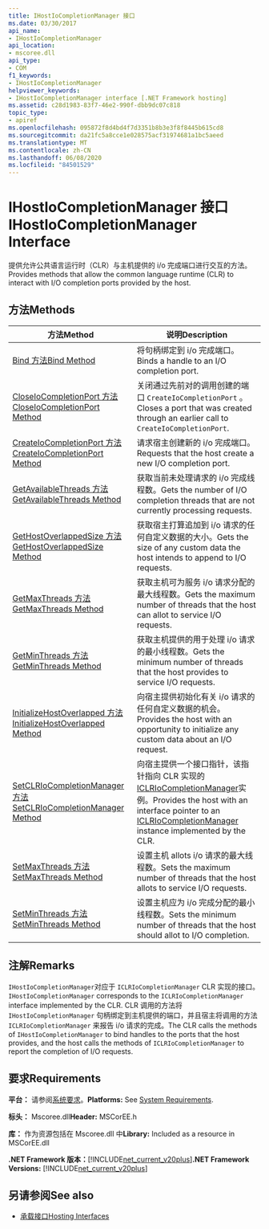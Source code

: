 ```yaml
---
title: IHostIoCompletionManager 接口
ms.date: 03/30/2017
api_name:
- IHostIoCompletionManager
api_location:
- mscoree.dll
api_type:
- COM
f1_keywords:
- IHostIoCompletionManager
helpviewer_keywords:
- IHostIoCompletionManager interface [.NET Framework hosting]
ms.assetid: c28d1983-83f7-46e2-990f-dbb9dc07c818
topic_type:
- apiref
ms.openlocfilehash: 095872f8d4bd4f7d3351b8b3e3f8f8445b615cd8
ms.sourcegitcommit: da21fc5a8cce1e028575acf31974681a1bc5aeed
ms.translationtype: MT
ms.contentlocale: zh-CN
ms.lasthandoff: 06/08/2020
ms.locfileid: "84501529"
---
```

# <a name="ihostiocompletionmanager-interface"></a><span data-ttu-id="c7b59-102">IHostIoCompletionManager 接口</span><span class="sxs-lookup"><span data-stu-id="c7b59-102">IHostIoCompletionManager Interface</span></span>
<span data-ttu-id="c7b59-103">提供允许公共语言运行时（CLR）与主机提供的 i/o 完成端口进行交互的方法。</span><span class="sxs-lookup"><span data-stu-id="c7b59-103">Provides methods that allow the common language runtime (CLR) to interact with I/O completion ports provided by the host.</span></span>  
  
## <a name="methods"></a><span data-ttu-id="c7b59-104">方法</span><span class="sxs-lookup"><span data-stu-id="c7b59-104">Methods</span></span>  
  
|<span data-ttu-id="c7b59-105">方法</span><span class="sxs-lookup"><span data-stu-id="c7b59-105">Method</span></span>|<span data-ttu-id="c7b59-106">说明</span><span class="sxs-lookup"><span data-stu-id="c7b59-106">Description</span></span>|  
|------------|-----------------|  
|[<span data-ttu-id="c7b59-107">Bind 方法</span><span class="sxs-lookup"><span data-stu-id="c7b59-107">Bind Method</span></span>](ihostiocompletionmanager-bind-method.md)|<span data-ttu-id="c7b59-108">将句柄绑定到 i/o 完成端口。</span><span class="sxs-lookup"><span data-stu-id="c7b59-108">Binds a handle to an I/O completion port.</span></span>|  
|[<span data-ttu-id="c7b59-109">CloseIoCompletionPort 方法</span><span class="sxs-lookup"><span data-stu-id="c7b59-109">CloseIoCompletionPort Method</span></span>](ihostiocompletionmanager-closeiocompletionport-method.md)|<span data-ttu-id="c7b59-110">关闭通过先前对的调用创建的端口 `CreateIoCompletionPort` 。</span><span class="sxs-lookup"><span data-stu-id="c7b59-110">Closes a port that was created through an earlier call to `CreateIoCompletionPort`.</span></span>|  
|[<span data-ttu-id="c7b59-111">CreateIoCompletionPort 方法</span><span class="sxs-lookup"><span data-stu-id="c7b59-111">CreateIoCompletionPort Method</span></span>](ihostiocompletionmanager-createiocompletionport-method.md)|<span data-ttu-id="c7b59-112">请求宿主创建新的 i/o 完成端口。</span><span class="sxs-lookup"><span data-stu-id="c7b59-112">Requests that the host create a new I/O completion port.</span></span>|  
|[<span data-ttu-id="c7b59-113">GetAvailableThreads 方法</span><span class="sxs-lookup"><span data-stu-id="c7b59-113">GetAvailableThreads Method</span></span>](ihostiocompletionmanager-getavailablethreads-method.md)|<span data-ttu-id="c7b59-114">获取当前未处理请求的 i/o 完成线程数。</span><span class="sxs-lookup"><span data-stu-id="c7b59-114">Gets the number of I/O completion threads that are not currently processing requests.</span></span>|  
|[<span data-ttu-id="c7b59-115">GetHostOverlappedSize 方法</span><span class="sxs-lookup"><span data-stu-id="c7b59-115">GetHostOverlappedSize Method</span></span>](ihostiocompletionmanager-gethostoverlappedsize-method.md)|<span data-ttu-id="c7b59-116">获取宿主打算追加到 i/o 请求的任何自定义数据的大小。</span><span class="sxs-lookup"><span data-stu-id="c7b59-116">Gets the size of any custom data the host intends to append to I/O requests.</span></span>|  
|[<span data-ttu-id="c7b59-117">GetMaxThreads 方法</span><span class="sxs-lookup"><span data-stu-id="c7b59-117">GetMaxThreads Method</span></span>](ihostiocompletionmanager-getmaxthreads-method.md)|<span data-ttu-id="c7b59-118">获取主机可为服务 i/o 请求分配的最大线程数。</span><span class="sxs-lookup"><span data-stu-id="c7b59-118">Gets the maximum number of threads that the host can allot to service I/O requests.</span></span>|  
|[<span data-ttu-id="c7b59-119">GetMinThreads 方法</span><span class="sxs-lookup"><span data-stu-id="c7b59-119">GetMinThreads Method</span></span>](ihostiocompletionmanager-getminthreads-method.md)|<span data-ttu-id="c7b59-120">获取主机提供的用于处理 i/o 请求的最小线程数。</span><span class="sxs-lookup"><span data-stu-id="c7b59-120">Gets the minimum number of threads that the host provides to service I/O requests.</span></span>|  
|[<span data-ttu-id="c7b59-121">InitializeHostOverlapped 方法</span><span class="sxs-lookup"><span data-stu-id="c7b59-121">InitializeHostOverlapped Method</span></span>](ihostiocompletionmanager-initializehostoverlapped-method.md)|<span data-ttu-id="c7b59-122">向宿主提供初始化有关 i/o 请求的任何自定义数据的机会。</span><span class="sxs-lookup"><span data-stu-id="c7b59-122">Provides the host with an opportunity to initialize any custom data about an I/O request.</span></span>|  
|[<span data-ttu-id="c7b59-123">SetCLRIoCompletionManager 方法</span><span class="sxs-lookup"><span data-stu-id="c7b59-123">SetCLRIoCompletionManager Method</span></span>](ihostiocompletionmanager-setclriocompletionmanager-method.md)|<span data-ttu-id="c7b59-124">向宿主提供一个接口指针，该指针指向 CLR 实现的[ICLRIoCompletionManager](iclriocompletionmanager-interface.md)实例。</span><span class="sxs-lookup"><span data-stu-id="c7b59-124">Provides the host with an interface pointer to an [ICLRIoCompletionManager](iclriocompletionmanager-interface.md) instance implemented by the CLR.</span></span>|  
|[<span data-ttu-id="c7b59-125">SetMaxThreads 方法</span><span class="sxs-lookup"><span data-stu-id="c7b59-125">SetMaxThreads Method</span></span>](ihostiocompletionmanager-setmaxthreads-method.md)|<span data-ttu-id="c7b59-126">设置主机 allots i/o 请求的最大线程数。</span><span class="sxs-lookup"><span data-stu-id="c7b59-126">Sets the maximum number of threads that the host allots to service I/O requests.</span></span>|  
|[<span data-ttu-id="c7b59-127">SetMinThreads 方法</span><span class="sxs-lookup"><span data-stu-id="c7b59-127">SetMinThreads Method</span></span>](ihostiocompletionmanager-setminthreads-method.md)|<span data-ttu-id="c7b59-128">设置主机应为 i/o 完成分配的最小线程数。</span><span class="sxs-lookup"><span data-stu-id="c7b59-128">Sets the minimum number of threads that the host should allot to I/O completion.</span></span>|  
  
## <a name="remarks"></a><span data-ttu-id="c7b59-129">注解</span><span class="sxs-lookup"><span data-stu-id="c7b59-129">Remarks</span></span>  
 <span data-ttu-id="c7b59-130">`IHostIoCompletionManager`对应于 `ICLRIoCompletionManager` CLR 实现的接口。</span><span class="sxs-lookup"><span data-stu-id="c7b59-130">`IHostIoCompletionManager` corresponds to the `ICLRIoCompletionManager` interface implemented by the CLR.</span></span> <span data-ttu-id="c7b59-131">CLR 调用的方法将 `IHostIoCompletionManager` 句柄绑定到主机提供的端口，并且宿主将调用的方法 `ICLRIoCompletionManager` 来报告 i/o 请求的完成。</span><span class="sxs-lookup"><span data-stu-id="c7b59-131">The CLR calls the methods of `IHostIoCompletionManager` to bind handles to the ports that the host provides, and the host calls the methods of `ICLRIoCompletionManager` to report the completion of I/O requests.</span></span>  
  
## <a name="requirements"></a><span data-ttu-id="c7b59-132">要求</span><span class="sxs-lookup"><span data-stu-id="c7b59-132">Requirements</span></span>  
 <span data-ttu-id="c7b59-133">**平台：** 请参阅[系统要求](../../get-started/system-requirements.md)。</span><span class="sxs-lookup"><span data-stu-id="c7b59-133">**Platforms:** See [System Requirements](../../get-started/system-requirements.md).</span></span>  
  
 <span data-ttu-id="c7b59-134">**标头：** Mscoree.dll</span><span class="sxs-lookup"><span data-stu-id="c7b59-134">**Header:** MSCorEE.h</span></span>  
  
 <span data-ttu-id="c7b59-135">**库：** 作为资源包括在 Mscoree.dll 中</span><span class="sxs-lookup"><span data-stu-id="c7b59-135">**Library:** Included as a resource in MSCorEE.dll</span></span>  
  
 <span data-ttu-id="c7b59-136">**.NET Framework 版本：**[!INCLUDE[net_current_v20plus](../../../../includes/net-current-v20plus-md.md)]</span><span class="sxs-lookup"><span data-stu-id="c7b59-136">**.NET Framework Versions:** [!INCLUDE[net_current_v20plus](../../../../includes/net-current-v20plus-md.md)]</span></span>  
  
## <a name="see-also"></a><span data-ttu-id="c7b59-137">另请参阅</span><span class="sxs-lookup"><span data-stu-id="c7b59-137">See also</span></span>

- [<span data-ttu-id="c7b59-138">承载接口</span><span class="sxs-lookup"><span data-stu-id="c7b59-138">Hosting Interfaces</span></span>](hosting-interfaces.md)
